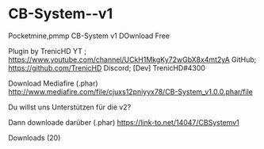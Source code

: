 # CB-System--v1
Pocketmine,pmmp CB-System v1 DOwnload Free



Plugin by TrenicHD YT ; https://www.youtube.com/channel/UCkH1MkgKy72wGbX8x4mt2yA GitHub; https://github.com/TrenicHD Discord; [Dev] TrenicHD#4300


Download Mediafire
(.phar)
http://www.mediafire.com/file/cjuxs12pniyyx78/CB-System_v1.0.0.phar/file

Du willst uns Unterstützen für die v2?

Dann downloade darüber
(.phar)
https://link-to.net/14047/CBSystemv1


Downloads (20)
